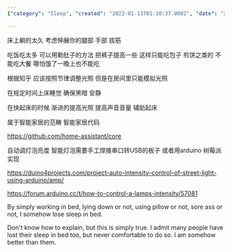 ```yaml
---
{"category": "Sleep", "created": "2022-01-13T01:10:37.000Z", "date": "2022-01-13 01:10:37", "description": "This article offers insights into treating insomnia by recommending various methods, including stretching exercises, adjusting diet, and maintaining a consistent sleep schedule. Additionally, it suggests using smart home technology to simulate natural light rhythms for waking up. The text also provides information on how to control lamp intensity with Arduino.", "modified": "2022-08-18T16:26:21.858Z", "tags": ["health", "life style", "work style"], "title": "Sleepless in Bed 失眠治疗法"}

---
```


床上躺的太久 考虑伸展你的腿部 手部 拔筋

吃饭吃太多 可以用勒肚子的方法 把裤子提高一些 这样只能吃包子 煎饼之类的 不能吃大餐 哪怕饿了一晚上也不能吃

根据知乎 应该按照节律调整光照 但是在房间里只能模拟光照

在规定时间上床睡觉 确保黑暗 安静

在快起床的时候 渐进的提高光照 提高声音音量 辅助起床

属于智能家居的范畴 智能家居代码

https://github.com/home-assistant/core

自动调灯泡亮度 智能灯泡需要手工焊接串口转USB的板子 或者用arduino 树莓派实现

https://duino4projects.com/project-auto-intensity-control-of-street-light-using-arduino/amp/

https://forum.arduino.cc/t/how-to-control-a-lamps-intensity/57081

By simply working in bed, lying down or not, using pillow or not, sore ass or not, I somehow lose sleep in bed.

Don't know how to explain, but this is simply true. I admit many people have lost their sleep in bed too, but never comfortable to do so. I am somehow better than them.
